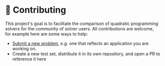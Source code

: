 # 👷 Contributing

This project's goal is to facilitate the comparison of quadratic programming solvers for the community of solver users. All contributions are welcome, for example here are some ways to help:

- [Submit a new problem](https://github.com/qpsolvers/qpbenchmark/issues/new?template=new_problem.md), *e.g.* one that reflects an application you are working on.
- Create a new test set, distribute it in its own repository, and open a PR to reference it here
